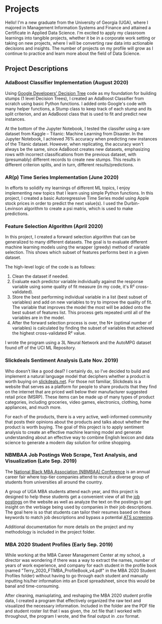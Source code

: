 # Projects

Hello! I'm a new graduate from the University of Georgia (UGA), where I majored in Management Information Systems and Finance and attained a Certificate in Applied Data Science. I'm excited to apply my classroom learnings into tangible projects, whether it be in a corporate work setting or taking on new projects, where I will be converting raw data into actionable decisions and insights. The number of projects on my profile will grow as I continue to practice and learn more about the field of Data Science.

<h2>Project Descriptions</h2>

<h3>AdaBoost Classifier Implementation (August 2020)</h3>
<p>
   Using <a href="https://github.com/random-forests/tutorials/blob/master/decision_tree.ipynb" target="_blank">Google Developers' Decision Tree</a> code as my foundation for building stumps (1 level Decision Trees), I created an AdaBoost Classifier from scratch using basic Python functions. I added onto Google's code with many helper functions, a Stump class to keep track of each stump and its split criterion, and an AdaBoost class that is used to fit and predict new instances.
</p>

<p>At the bottom of the Jupyter Notebook, I tested the classifer using a rare dataset from Kaggle – Titanic: Machine Learning from Disaster. In the Jupyter Notebook, I achieved 76% accuracy when predicting new instances of the Titanic dataset. However, when replicating, the accuracy won't always be the same, since AdaBoost creates new datasets, emphasizing rows with incorrect classifications from the previous dataset, with (presumably) different records to create new stumps. This results in different criterion splits, and in turn, different results/predictions.
</p>

<h3>AR(p) Time Series Implementation (June 2020)</h3>
<p>
   In efforts to solidify my learnings of different ML topics, I enjoy implementing new topics that I learn using simple Python functions. In this project, I created a basic Autoregressive Time Series model using Apple stock prices in order to predict the next value(s). I used the Durbin-Levinson algorithm to create a psi matrix, which is used to make predictions.
</p>

<h3>Feature Selection Algorithm (April 2020)</h3>
<p>
   In this project, I created a forward selection algorithm that can be generalized to many different datasets. The goal is to evaluate different machine learning models using the wrapper (greedy) method of variable selection. This shows which subset of features performs best in a given dataset.
</p>

<p>
  The high-level logic of the code is as follows:
</p>
<ol>
  <li>Clean the dataset if needed.</li>
  <li>Evaluate each predictor variable individually against the response variable using some quality of fit measure (in my code, it's R&sup2; cross-validated).</li>
  <li>Store the best performing individual variable in a list (best subset of variables) and add on new variables to try to improve the quality of fit. The variable that improves the model the most will be added onto the best subset of features list. This process gets repeated until all of the variables are in the model.</li>
  <li>After the forward selection process is over, the N* (optimal number of variables) is calculated by finding the subset of variables that achieved the highest cross-validated R&sup2; value.</li>
</ol>

<p>I wrote the program using a 3L Neural Network and the AutoMPG dataset found off of the UCI ML Repository.</p>
  
  
<h3>Slickdeals Sentiment Analysis (Late Nov. 2019)</h3>
<p>
  Who doesn’t like a good deal? I certainly do, so I’ve decided to build and implement a natural language model that deciphers whether a product is worth buying on <a href="http://slickdeals.net" target="_blank">slickdeals.net</a>. For those not familiar, Slickdeals is a website that serves as a platform for people to share products that they find on the internet that are priced well below their manufacturer suggested retail price (MSRP). These items can be made up of many types of product categories, including groceries, video games, electronics, clothing, home appliances, and much more.
</p>

<p>
  For each of the products, there is a very active, well-informed community that posts their opinions about the products and talks about whether the product is worth buying. The goal of this project is to apply sentiment analysis to create an effective machine learning model and generate understanding about an effective way to combine English lexicon and data science to generate a modern day solution for online shopping.
</p>
  
<h3>NBMBAA Job Postings Web Scrape, Text Analysis, and Visualization (Late Sep. 2019)</h3>
<p>The <a href="https://nbmbaa.org/conference/" target="_blank">National Black MBA Association (NBMBAA) Conference</a> is an annual career fair where top-tier companies attend to recruit a diverse group of students from universities all around the country.</p>

<p>A group of UGA MBA students attend each year, and this project is designed to help these students get a convenient view of all the <a href="https://careersuccess.nbmbaa.org/jobs/?keywords=&event_id=4070&sort=" target="_blank">job postings</a> on the website as well as analyze the text on the postings to get insight on the verbiage being used by companies in their job descriptions. The goal here is so that students can tailor their resumes based on these keywords to match job descriptions and bypass a potential <a href="https://www.topresume.com/career-advice/what-is-an-ats-resume" target="_blank">ATS screening</a>.
</p>

<p>Additional documentation for more details on the project and my methodology is included in the project folder.</p>

<h3>MBA 2020 Student Profiles (Early Sep. 2019)</h3>
<p>While working at the MBA Career Management Center at my school, a director was wondering if there was a way to extract the names, number of years of work experience, and company for each student in the profile book (named "Terry_2020_FTMBA_ProfileBook_v4.pdf" in the MBA 2020 Student Profiles folder) without having to go through each student and manually inputting his/her information into an Excel spreadsheet, since this would be banal and time-consuming.</p>

<p>After cleaning, maniuplating, and reshaping the MBA 2020 student profile data, I created a program that effectively organized the raw text and visualized the necessary information. Included in the folder are the PDF file and student roster list that I was given, the .txt file that I worked with throughout, the program I wrote, and the final output in .csv format. </p>
